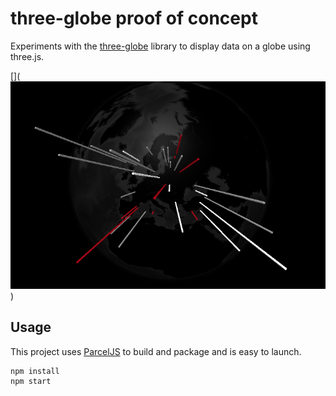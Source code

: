 # three-globe proof of concept

Experiments with the [three-globe](https://github.com/vasturiano/three-globe) library to display data on a globe using three.js.

[](![screen shot](screenshot.png))

## Usage

This project uses [ParcelJS](https://parceljs.org) to build and package and is easy to launch.

```
npm install
npm start
```
